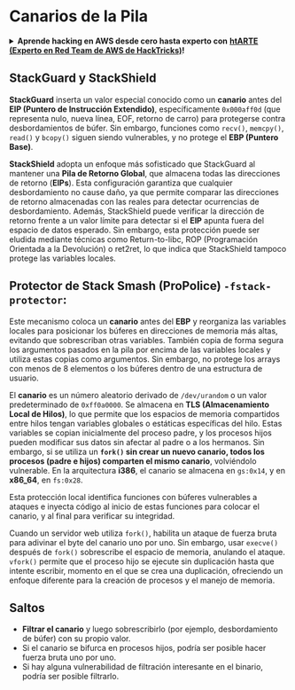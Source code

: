 # Canarios de la Pila

<details>

<summary><strong>Aprende hacking en AWS desde cero hasta experto con</strong> <a href="https://training.hacktricks.xyz/courses/arte"><strong>htARTE (Experto en Red Team de AWS de HackTricks)</strong></a><strong>!</strong></summary>

Otras formas de apoyar a HackTricks:

* Si deseas ver tu **empresa anunciada en HackTricks** o **descargar HackTricks en PDF** ¡Consulta los [**PLANES DE SUSCRIPCIÓN**](https://github.com/sponsors/carlospolop)!
* Obtén la [**merchandising oficial de PEASS & HackTricks**](https://peass.creator-spring.com)
* Descubre [**La Familia PEASS**](https://opensea.io/collection/the-peass-family), nuestra colección exclusiva de [**NFTs**](https://opensea.io/collection/the-peass-family)
* **Únete al** 💬 [**grupo de Discord**](https://discord.gg/hRep4RUj7f) o al [**grupo de telegram**](https://t.me/peass) o **síguenos** en **Twitter** 🐦 [**@hacktricks\_live**](https://twitter.com/hacktricks\_live)**.**
* **Comparte tus trucos de hacking enviando PRs a los repositorios de** [**HackTricks**](https://github.com/carlospolop/hacktricks) y [**HackTricks Cloud**](https://github.com/carlospolop/hacktricks-cloud).

</details>

## **StackGuard y StackShield**

**StackGuard** inserta un valor especial conocido como un **canario** antes del **EIP (Puntero de Instrucción Extendido)**, específicamente `0x000aff0d` (que representa nulo, nueva línea, EOF, retorno de carro) para protegerse contra desbordamientos de búfer. Sin embargo, funciones como `recv()`, `memcpy()`, `read()` y `bcopy()` siguen siendo vulnerables, y no protege el **EBP (Puntero Base)**.

**StackShield** adopta un enfoque más sofisticado que StackGuard al mantener una **Pila de Retorno Global**, que almacena todas las direcciones de retorno (**EIPs**). Esta configuración garantiza que cualquier desbordamiento no cause daño, ya que permite comparar las direcciones de retorno almacenadas con las reales para detectar ocurrencias de desbordamiento. Además, StackShield puede verificar la dirección de retorno frente a un valor límite para detectar si el **EIP** apunta fuera del espacio de datos esperado. Sin embargo, esta protección puede ser eludida mediante técnicas como Return-to-libc, ROP (Programación Orientada a la Devolución) o ret2ret, lo que indica que StackShield tampoco protege las variables locales.

## **Protector de Stack Smash (ProPolice) `-fstack-protector`:**

Este mecanismo coloca un **canario** antes del **EBP** y reorganiza las variables locales para posicionar los búferes en direcciones de memoria más altas, evitando que sobrescriban otras variables. También copia de forma segura los argumentos pasados en la pila por encima de las variables locales y utiliza estas copias como argumentos. Sin embargo, no protege los arrays con menos de 8 elementos o los búferes dentro de una estructura de usuario.

El **canario** es un número aleatorio derivado de `/dev/urandom` o un valor predeterminado de `0xff0a0000`. Se almacena en **TLS (Almacenamiento Local de Hilos)**, lo que permite que los espacios de memoria compartidos entre hilos tengan variables globales o estáticas específicas del hilo. Estas variables se copian inicialmente del proceso padre, y los procesos hijos pueden modificar sus datos sin afectar al padre o a los hermanos. Sin embargo, si se utiliza un **`fork()` sin crear un nuevo canario, todos los procesos (padre e hijos) comparten el mismo canario**, volviéndolo vulnerable. En la arquitectura **i386**, el canario se almacena en `gs:0x14`, y en **x86\_64**, en `fs:0x28`.

Esta protección local identifica funciones con búferes vulnerables a ataques e inyecta código al inicio de estas funciones para colocar el canario, y al final para verificar su integridad.

Cuando un servidor web utiliza `fork()`, habilita un ataque de fuerza bruta para adivinar el byte del canario uno por uno. Sin embargo, usar `execve()` después de `fork()` sobrescribe el espacio de memoria, anulando el ataque. `vfork()` permite que el proceso hijo se ejecute sin duplicación hasta que intente escribir, momento en el que se crea una duplicación, ofreciendo un enfoque diferente para la creación de procesos y el manejo de memoria.

## Saltos

* **Filtrar el canario** y luego sobrescribirlo (por ejemplo, desbordamiento de búfer) con su propio valor.
* Si el canario se bifurca en procesos hijos, podría ser posible hacer fuerza bruta uno por uno.
* Si hay alguna vulnerabilidad de filtración interesante en el binario, podría ser posible filtrarlo.
